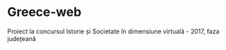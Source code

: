 # Greece-web
Proiect la concursul Istorie și Societate în dimensiune virtuală - 2017, faza județeană
